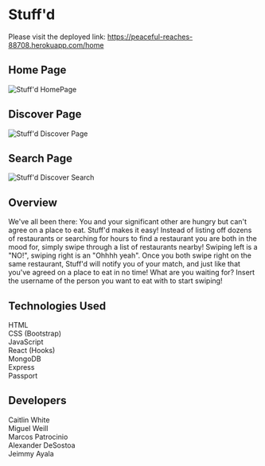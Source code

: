 # Stuff'd  
Please visit the deployed link: https://peaceful-reaches-88708.herokuapp.com/home     
## Home Page  
![Stuff'd HomePage](https://user-images.githubusercontent.com/62992911/101988993-53cc5780-3c6b-11eb-9d89-6cc7b9927b8d.png)  
## Discover Page  
![Stuff'd Discover Page](https://user-images.githubusercontent.com/62992911/101989043-a3128800-3c6b-11eb-8760-cb101bd58ead.png)  
## Search Page  
![Stuff'd Discover Search](https://user-images.githubusercontent.com/62992911/101989050-bb82a280-3c6b-11eb-8a4a-3d574f776f41.png)  
## Overview
We've all been there: You and your significant other are hungry but can't agree on a place to eat. 
Stuff'd makes it easy! Instead of listing off dozens of restaurants or searching for hours to find 
a restaurant you are both in the mood for, simply swipe through a list of restaurants nearby! Swiping 
left is a "NO!", swiping right is an "Ohhhh yeah". Once you both swipe right on the same restaurant, 
Stuff'd will notify you of your match, and just like that you've agreed on a place to eat in no time!
What are you waiting for? Insert the username of the person you want to eat with to start swiping!  

## Technologies Used  
HTML  
CSS (Bootstrap)  
JavaScript  
React (Hooks)  
MongoDB  
Express  
Passport 

## Developers  
Caitlin White  
Miguel Weill  
Marcos Patrocinio  
Alexander DeSostoa  
Jeimmy Ayala  



